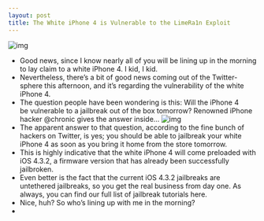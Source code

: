 ```yaml
---
layout: post
title: The White iPhone 4 is Vulnerable to the LimeRa1n Exploit
---
```

![img](http://media.idownloadblog.com/wp-content/uploads/2011/04/jailbreak-iphone-4-white.png)
* Good news, since I know nearly all of you will be lining up in the morning to lay claim to a white iPhone 4. I kid, I kid.
* Nevertheless, there’s a bit of good news coming out of the Twitter-sphere this afternoon, and it’s regarding the vulnerability of the white iPhone 4.
* The question people have been wondering is this: Will the iPhone 4 be vulnerable to a jailbreak out of the box tomorrow? Renowned iPhone hacker @chronic gives the answer inside…
![img](http://media.idownloadblog.com/wp-content/uploads/2011/04/Chronic-verifies-white-iPhone-4-jailbreak.png)
* The apparent answer to that question, according to the fine bunch of hackers on Twitter, is yes; you should be able to jailbreak your white iPhone 4 as soon as you bring it home from the store tomorrow.
* This is highly indicative that the white iPhone 4 will come preloaded with iOS 4.3.2, a firmware version that has already been successfully jailbroken.
* Even better is the fact that the current iOS 4.3.2 jailbreaks are untethered jailbreaks, so you get the real business from day one. As always, you can find our full list of jailbreak tutorials here.
* Nice, huh? So who’s lining up with me in the morning?
*  

